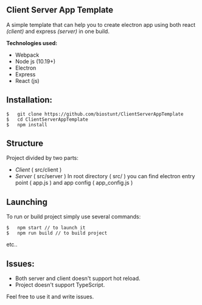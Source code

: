 ## **Client Server App Template**


A simple template that can help you to create electron app using both react *(client)* and express *(server)* in one build.

**Technologies used:**
- Webpack
 - Node js (10.19+)
 - Electron
 - Express
 - React (js)

## Installation:

   

    $	git clone https://github.com/biostunt/ClientServerAppTemplate
    $	cd ClientServerAppTemplate
	$	npm install

## Structure
Project divided by two parts: 

 - *Client* ( src/client )
 - *Server* ( src/server )
In root directory ( src/ ) you can find electron entry point ( app.js ) and app config ( app_config.js )

## Launching
To run or build project simply use several commands:

    $	npm start // to launch it
    $	npm run build // to build project
etc..



## Issues:

 - Both server and client doesn't support hot reload.
 - Project doesn't support TypeScript.

Feel free to use it and write issues.
